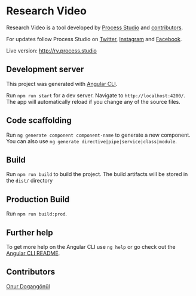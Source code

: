 # Research Video
Research Video is a tool developed by [Process Studio](http://process.studio) and [contributors](https://github.com/StudioProcess/rvp#Contributors).


For updates follow Process Studio on [Twitter](http://twitter.com/studioprocess), [Instagram](https://www.instagram.com/process.studio/) and [Facebook](https://www.facebook.com/studioprocess).


Live version: http://rv.process.studio


## Development server

This project was generated with [Angular CLI](https://github.com/angular/angular-cli).

Run `npm run start` for a dev server. Navigate to `http://localhost:4200/`. The app will automatically reload if you change any of the source files.

## Code scaffolding

Run `ng generate component component-name` to generate a new component. You can also use `ng generate directive|pipe|service|class|module`.

## Build

Run `npm run build` to build the project. The build artifacts will be stored in the `dist/` directory

## Production Build

Run `npm run build:prod`.

## Further help

To get more help on the Angular CLI use `ng help` or go check out the [Angular CLI README](https://github.com/angular/angular-cli/blob/master/README.md).

## Contributors

[Onur Dogangönül](https://github.com/dinony)
